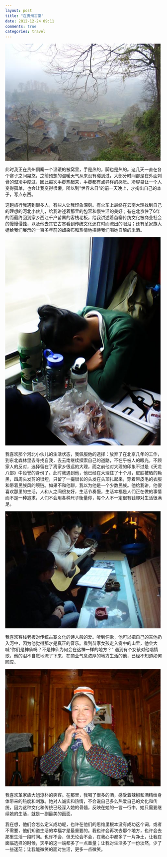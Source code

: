 ```yaml
---
layout: post
title: "在贵州古寨"
date: 2012-12-24 09:11
comments: true
categories: travel
---
```


<img src="/images/guzhai.jpg" alt="古寨" width="500" >

此时我正在贵州侗寨一个温暖的被窝里，手是热的，脚也是热的。这几天一直在各个寨子之间晃悠，之前预想的温暖天气从来没有碰到过，大部分时间都是在外面刺骨的湿冷中度过，因此每次手脚热起来，手脚都有点异样的感觉。冷容易让一个人变得孤单，也会让我变得很懒，所以到“世界末日”的前一天晚上，才掏出自己的本子，写点东西。

<!-- more -->

这趟旅行我遇到很多人，有些人让我印象深刻。有火车上最终在云南大理找到自己的理想的河北小伙儿，给我讲述着那里的包容和慢生活的美好；有在北京住了6年的而最终回到家乡西江千户苗寨的客栈老板，给我讲述着苗寨传统文化被商业社会的慢慢侵蚀，以及他去其它古寨看到传统文化还在时而流出的眼泪；还有革家族大姐给我们展示的一百多年前的蜡染布和热情地招待我们喝她自酿的米酒。

<img src="/images/dali.jpg" alt="追逐梦想的人" width="500" >

我喜欢那个河北小伙儿的生活状态，我佩服他的选择：放弃了在北京几年的工作，到东北森林里去寻找自我，去云南继续探索自己的道路，不在乎被人的眼光，不顾家人的反对，选择留在了离家乡很远的大理，而之前他对大理的印象不过是《天龙八部》中段誉的身份了。此时我遇到他，他已经在大理住了十个月，皮肤被晒的黝黑，四周头发剪的很短，只留了一撮很长的头发在头顶扎起来，穿着带皮毛的衣服和带着民族风的项链。如果不和他聊，我以为他是一个少数民族。他给我讲，他很喜欢那里的生活，人和人之间很友好，生活节奏慢，生活幸福是人们正在做的事情而不是一种追求，人们不会用各种尺子衡量你，每个人不一定很有钱却对生活很满足。

<img src="/images/kezhan.jpg" alt="客栈" width="500" >

我喜欢客栈老板对传统古寨文化的诗人般的爱。听到侗歌，他可以把自己的吉他扔入河中，因为他觉得那才是真正的音乐。看到苗家女孩走入雾中的山里，他会大喊“你们是神仙吗？不是神仙为何会在这神一样的地方？” 遇到有个女孩对他唱情歌，他的泪不自觉地流了下来，在商业气息浓厚的地方生活的他，已经不知道如何回应。

<img src="/images/gejia.jpg" alt="革家" width="500" >

我喜欢革家族大姐淳朴的笑容。在那里，我喝了很多的酒，感受着辣椒和酒精给身体带来的热度和刺激。她对人诚实和热情，不会说自己多么热爱自己的文化和传统，因为这种文化和传统已经深入她的骨髓，反映在她的一言一行中，她只需要继续她的生活，就是一副最美的画面。

我在想，他们会怎么定义成功呢，也许在他们的思维里根本没有成功这个词，或者不需要，他们知道生活的幸福才是最重要的。我也许会再次去那个地方，也许会去那里生活一段时间。也许不会，但无论会不会，在我心中都多了一片净土，让我在面临选择的时候，天平的这一端都多了一点重量；让我对生活多了一份淡然，少了一些迷茫；让我能微笑的面对生活，更多一点微笑。
